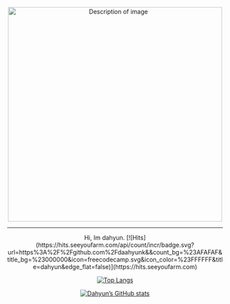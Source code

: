<div align="center">
  <img src="https://github.com/user-attachments/assets/b9ef2c66-f3ef-41cc-997f-9fca07c8f3c0" alt="Description of image" width="500">
<hr>
Hi, Im dahyun.
[![Hits](https://hits.seeyoufarm.com/api/count/incr/badge.svg?url=https%3A%2F%2Fgithub.com%2Fdaahyunk&&count_bg=%23AFAFAF&title_bg=%23000000&icon=freecodecamp.svg&icon_color=%23FFFFFF&title=dahyun&edge_flat=false)](https://hits.seeyoufarm.com)

[![Top Langs](https://github-readme-stats.vercel.app/api/top-langs/?username=daahyunk&layout=compact&bg_color=000000)](https://github.com/csb1320/github-readme-stats)

[![Dahyun’s GitHub stats](https://github-readme-stats.vercel.app/api?username=daahyunk&include_all_commits=true&show_icons=true&theme=cobalt&bg_color=000000)](https://github.com/daahyunk/github-readme-stats)
</div>


